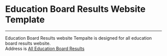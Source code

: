 # Education Board Results Website Template
---
Education Board Results website Tempalte is designed for all education board results website.   
Address is  [All Education Board Results](https://alleducationboardresults.com/)
